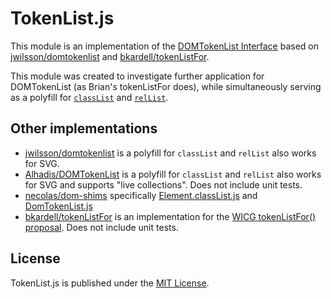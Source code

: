 # TokenList.js

This module is an implementation of the [DOMTokenList Interface](https://dom.spec.whatwg.org/#interface-domtokenlist) based on [jwilsson/domtokenlist](https://github.com/jwilsson/domtokenlist) and [bkardell/tokenListFor](https://github.com/bkardell/tokenListFor).

This module was created to investigate further application for DOMTokenList (as Brian's tokenListFor does), while simultaneously serving as a polyfill for [`classList`](https://developer.mozilla.org/en/docs/Web/API/Element/classList) and [`relList`](https://developer.mozilla.org/en-US/docs/Web/API/HTMLLinkElement/relList).


## Other implementations

* [jwilsson/domtokenlist](https://github.com/jwilsson/domtokenlist) is a polyfill for `classList` and `relList` also works for SVG.
* [Alhadis/DOMTokenList](https://github.com/Alhadis/DOMTokenList) is a polyfill for `classList` and `relList` also works for SVG and supports "live collections". Does not include unit tests.
* [necolas/dom-shims]() specifically [Element.classList.js](https://github.com/necolas/dom-shims/blob/master/shim/Element.classList.js) and [DomTokenList.js](https://github.com/necolas/dom-shims/blob/master/lib/DOMTokenList.js)
* [bkardell/tokenListFor](https://github.com/bkardell/tokenListFor) is an implementation for the [WICG tokenListFor() proposal](https://discourse.wicg.io/t/proposal-for-astokenlist-attr/1418/20). Does not include unit tests.


## License

TokenList.js is published under the [MIT License](http://opensource.org/licenses/mit-license).

